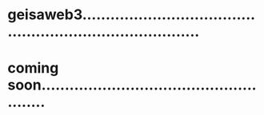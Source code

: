 # geisaweb3..............................................................................
# coming soon......................................................
